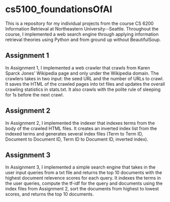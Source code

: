 # cs5100_foundationsOfAI
This is a repository for my individual projects from the course CS 6200 Information Retrieval at Northeastern University--Seattle. Throughout the course, I implemented a web search engine through applying information retrieval theories using Python and from ground up without BeautifulSoup.

## Assignment 1
In Assignment 1, I implemented a web crawler that crawls from Karen Sparck Jones' Wikipedia page and only under the Wikipedia domain. The crawlers takes in two input: the seed URL and the number of URLs to crawl. It saves the HTML of the crawled pages into txt files and updates the overall crawling statistics in stats.txt. It also crawls with the polite rule of sleeping for 1s before the next crawl.

## Assignment 2
In Assignment 2, I implemented the indexer that indexes terms from the body of the crawled HTML files. It creates an inverted index list from the indexed terms and generates several index files (Term to Term ID, Document to Document ID, Term ID to Document ID, inverted index).

## Assignment 3
In Assignment 3, I implemented a simple search engine that takes in the user input queries from a txt file and returns the top 10 documents with the highest document relevence scores for each query. It indexes the terms in the user queries, compute the tf-idf for the query and documents using the index files from Assignment 2, sort the documents from highest to lowest scores, and returns the top 10 documents.
